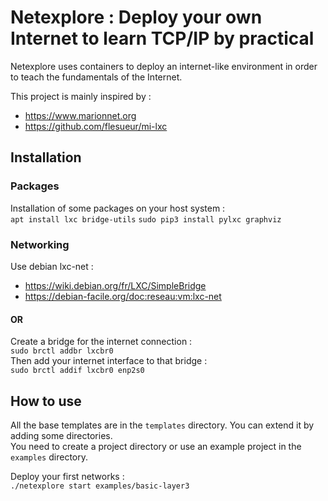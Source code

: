 # Netexplore : Deploy your own Internet to learn TCP/IP by practical

Netexplore uses containers to deploy an internet-like environment in order to teach the fundamentals of the Internet.

This project is mainly inspired by :
 * https://www.marionnet.org
 * https://github.com/flesueur/mi-lxc

## Installation

### Packages

Installation of some packages on your host system : \
`apt install lxc bridge-utils`
`sudo pip3 install pylxc graphviz` 

### Networking

Use debian lxc-net :
 * https://wiki.debian.org/fr/LXC/SimpleBridge
 * https://debian-facile.org/doc:reseau:vm:lxc-net

#### OR

Create a bridge for the internet connection : \
`sudo brctl addbr lxcbr0` \
Then add your internet interface to that bridge : \
`sudo brctl addif lxcbr0 enp2s0`

## How to use

All the base templates are in the `templates` directory. You can extend it by adding some directories. \
You need to create a project directory or use an example project in the `examples` directory.

Deploy your first networks : \
`./netexplore start examples/basic-layer3`
